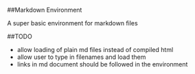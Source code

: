##Markdown Environment

A super basic environment for markdown files

##TODO

* allow loading of plain md files instead of compiled html
* allow user to type in filenames and load them
* links in md document should be followed in the environment
